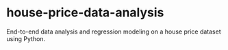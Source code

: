 # house-price-data-analysis
End-to-end data analysis and regression modeling on a house price dataset using Python.
